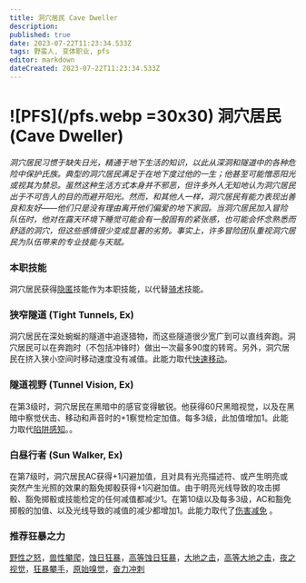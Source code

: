 ```yaml
---
title: 洞穴居民 Cave Dweller
description: 
published: true
date: 2023-07-22T11:23:34.533Z
tags: 野蛮人, 变体职业, pfs
editor: markdown
dateCreated: 2023-07-22T11:23:34.533Z
---
```


# ![PFS](/pfs.webp =30x30) 洞穴居民 (Cave Dweller)
*洞穴居民习惯于缺失日光，精通于地下生活的知识，以此从深洞和隧道中的各种危险中保护氏族。典型的洞穴居民满足于在地下度过他的一生；他甚至可能憎恶阳光或视其为禁忌。虽然这种生活方式本身并不邪恶，但许多外人无知地认为洞穴居民出于不可告人的目的而避开阳光。然而，和其他人一样，洞穴居民有能力表现出善良和友好——他们只是没有理由离开他们偏爱的地下家园。当洞穴居民加入冒险队伍时，他对在露天环境下睡觉可能会有一股固有的紧张感，也可能会怀念熟悉而舒适的洞穴，但这些感情很少变成显著的劣势。事实上，许多冒险团队重视洞穴居民为队伍带来的专业技能与天赋。*

### 本职技能
洞穴居民获得[隐匿](/技能/隐匿)技能作为本职技能，以代替[骑术](/技能/骑术)技能。

### 狭窄隧道 (Tight Tunnels, Ex)
洞穴居民在深处蜿蜒的隧道中追逐猎物，而这些隧道很少宽广到可以直线奔跑。洞穴居民可以在奔跑时（不包括冲锋时）做出一次最多90度的转弯。另外，洞穴居民在挤入狭小空间时移动速度没有减值。此能力取代[快速移动](/野蛮人#快速移动-fast-movement-ex)。

### 隧道视野 (Tunnel Vision, Ex)
在第3级时，洞穴居民在黑暗中的感官变得敏锐。他获得60尺黑暗视觉，以及在黑暗中察觉伏击、移动和声音时的+1察觉检定加值。每多3级，此加值增加1。此能力取代[陷阱感知](/野蛮人#陷阱感知-trap-sense-ex)。。

### 白昼行者 (Sun Walker, Ex)
在第7级时，洞穴居民AC获得+1闪避加值，且对具有光亮描述符、或产生明亮或突然产生光照的效果的豁免掷骰获得+1闪避加值。由于明亮光线导致的攻击掷骰、豁免掷骰或技能检定的任何减值都减少1。在第10级以及每多3级，AC和豁免掷骰的加值、以及光线导致的减值的减少都增加1。此能力取代了[伤害减免](/野蛮人#伤害减免-damage-reduction-ex)
。

### 推荐狂暴之力
[野性之怒](/狂暴之力/野性之怒)，[兽性攀爬](/狂暴之力/兽性攀爬)，[蚀日狂暴](/狂暴之力/蚀日狂暴)，[高等蚀日狂暴](/狂暴之力/高等蚀日狂暴)，[大地之击](/狂暴之力/大地之击)，[高等大地之击](/狂暴之力/高等大地之击)，[夜之视觉](/狂暴之力/夜之视觉)，[狂暴攀手](/狂暴之力/狂暴攀手)，[原始嗅觉](/狂暴之力/原始嗅觉)，[奋力冲刺](/狂暴之力/奋力冲刺)